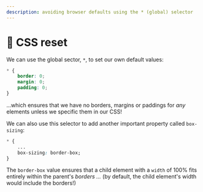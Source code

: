 ```yaml
---
description: avoiding browser defaults using the * (global) selector
---
```


# 🔁 CSS reset

We can use the global sector, `*`, to set our own default values:

```css
* {
    border: 0;
    margin: 0;
    padding: 0;
}
```

...which ensures that we have no borders, margins or paddings for _any_ elements unless we specific them in our CSS!

We can also use this selector to add another important property called `box-sizing`:

```css
* {
    ...
    box-sizing: border-box;
}
```

The `border-box` value ensures that a child element with a `width` of 100% fits entirely within the parent's _borders ..._ (by default, the child element's width would include the borders!)
